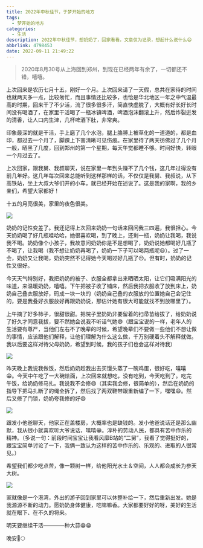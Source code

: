 ```yaml
---
title: 2022年中秋佳节，于梦开始的地方
tags:
  - 梦开始的地方
categories:
  - 生活
description: 2022年中秋佳节，想奶奶了，回家看看。文章仅为记录，想起什么说什么😄
abbrlink: 4798453
date: 2022-09-11 21:49:22
---
```


> 2020年8月30号从上海回到郑州，到现在已经两年有余了，一切都还不错，嘻嘻。

上次回来是农历七月十五，刚好一个月。上次回来请了一天假，总共在家待的时间也就两天多一点，比较匆忙，而且事情还比较多，也恰是华北地区一年之中气温最高的时期，回来干了不少活，流了很多很多汗，简直快虚脱了，大概有好长好长时间没有喝酒了，在家里干活喝了一瓶冰镇啤酒，啤酒泡沫翻滚上升，然后炸裂迸发的清香，让人口内生津，几杯啤酒下肚，非常爽。

印象最深的就是干活，手上磨了几个水泡，腿上胳膊上被草化的一道道的，都是血印，都过去一个月了，脚踝上下害清晰可见伤痕。在家里待了两天彷佛过了几个月一般，晒黑了几度，回到郑州的第一个星期，每天午觉都睡不够。时间好快，转眼一个月过去了。

上次回家，跟我舅、我叔聊天，说在家里一年到头赚不了几个钱，这几年过得没有前几年好。这几年每次回来总能听到这样那样的话，不仅仅是我舅、我叔说，从下高铁站，坐上大叔大爷们开的小车，就已经开始在述说了。这是我的家啊，我的乡亲们，希望大家都好！

十五的月亮很美，家里的夜色很美。

![](https://pic.imgdb.cn/item/631e029116f2c2beb184564d.jpg)

奶奶的记性变差了。我还记得上次回来奶奶一句话来回问我三四遍，我很担心。今天奶奶喝了好几瓶哇哈哈，她很喜欢喝，到了晚上，还剩一瓶，奶奶让我喝，我说我不喝。奶奶像个小孩子，我故意问奶奶你是不是想喝了，奶奶说她都喝好几瓶了不喝了，让我喝（我不想让奶奶再喝了，奶奶一下子可以喝两瓶呢😃）。过了一会，奶奶又让我喝，奶奶突然不记得她今天喝过好几瓶了😔。但有时，奶奶的记性又很好。

今天天气特别好，我把奶奶的被子、衣服全都拿出来晒晒太阳，让它们吸满阳光的味道，来温暖奶奶，嘻嘻。下午把被子收了铺床，然后我把衣服收了放到床上，奶奶自己叠衣服放好，码成一块一块的（奶奶自己叠的衣服放的位置她自己会记住的，要是我叠好衣服放好再跟奶奶说，那估计她有很大可能就找不到放哪里了）。

上午摘了好多柿子，很甜很甜。把院子里奶奶非要留着的扫帚苗给拔了，给奶奶说了好久才同意我拔，要不然她会说我不听话气她😄（跟宝宝说的一样，老年人的生活要有尊严，当他们左右不了晚辈的时候，希望晚辈们不要做一些他们不想让做的事情，应该跟他们解释，让他们理解为什么这么做，千万别硬着头不解释就做。我以后要这样对待父母奶奶，希望到时候，我的孩子们也会这样对待我）

![](https://pic.imgdb.cn/item/631e025416f2c2beb18419fc.jpg)

昨天晚上我说我做饭，然后奶奶趁我出去买馒头蒸了一碗鸡蛋，很好吃，嘻嘻😁。今天中午吃了一大碗烩面，上次回来就想吃，没有吃到，今天吃到了。吃完午饭，给奶奶修马扎。我说我不会修😄（其实我会修，很简单的），然后在奶奶的指导下把马扎断了的绳全拆了，然后找了两双鞋带跟重新编了一下，嘿嘿😄。然后又修了门锁，奶奶夸我修的好😄

![](https://pic.imgdb.cn/item/631e018e16f2c2beb1834c44.jpg)

跟发小他爸聊天，他家正在盖楼房，大概率也是缺钱的。发小他爸说话还是那么幽默，我从很小就喜欢听大爷说话，嘻嘻😁。淳朴的劳动人民，都具有苦中作乐的精神。（多说一句：前段时间宝宝让我看风靡B站的“二舅”，我看了觉得挺好的，跟宝宝简单讨论了一下，我俩一致认为这样的苦中作乐的、乐观的、进取的人很常见。）

希望我们都少吃点苦，像一颗树一样，给他阳光水土＆空间，人人都会成长为参天大树。

![](https://pic.imgdb.cn/item/631e034316f2c2beb184f53b.jpg)

家就像是一个港湾，外出的游子回到家里可以休整补给一下，然后重新出发。她是我源源不断的动力。愿奶奶身体健康，吃嘛嘛香。大家都要好好的呀，美好的生活就在眼下、在不久的将来。

明天要继续干活————种大蒜😁😁

晚安🌙🌕



